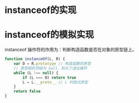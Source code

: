 # instanceof的实现

# instanceof的模拟实现

instanceof 操作符的作用为：判断构造函数是否在对象的原型链上。

```js
function instanceOf(L, R) {
    var O = R.prototype // 构造函数的原型
    // 原型链的顶级为 null，到头了退出循环
    while (L !== null) {
        if (L === O) return true
        L = L.__proto__ // L 的隐式原型
    }
    return false
}
```